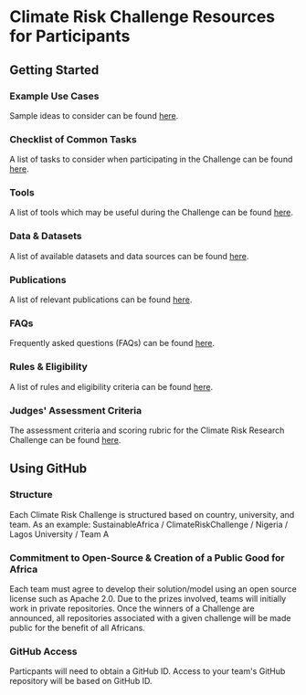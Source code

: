 # Climate Risk Challenge Resources for Participants
## Getting Started
### Example Use Cases
Sample ideas to consider can be found [here](https://docs.google.com/document/d/1DYht5RvYztKGZKxAC89PZNif1AgSRx0U/edit?usp=sharing&ouid=111309013911865667965&rtpof=true&sd=true).
### Checklist of Common Tasks
A list of tasks to consider when participating in the Challenge can be found [here](https://docs.google.com/document/d/15ro_MaZmh1KU0PP9LaZO6d1hm60gRZKMEFNYPxy9sow/edit?usp=sharing).
### Tools
A list of tools which may be useful during the Challenge can be found [here](https://docs.google.com/document/d/1cHEpb1uoISyRFqOPWWqQoWz7DZJtlbXC1_aXoBPWckU/edit?usp=sharing).
### Data & Datasets
A list of available datasets and data sources can be found [here](https://docs.google.com/document/d/1fJ8rV_k2pm_12M78tVO1p4se6dV-E0Wn/edit?usp=sharing&ouid=111309013911865667965&rtpof=true&sd=true).
### Publications
A list of relevant publications can be found [here](https://docs.google.com/document/d/1cLb_99EFHEevbbox3ubInYBpjnLLbbbmiZV0IY3wdZc/edit?usp=sharing).
### FAQs
Frequently asked questions (FAQs) can be found [here](https://docs.google.com/document/d/1aA8l3OQ0u9miH4n9em7MUy3OqGNc6Z-DjlyqS72J_js/edit?usp=sharing).
### Rules & Eligibility
A list of rules and eligibility criteria can be found [here](https://docs.google.com/document/d/1EV9sIXV-4u9RxzMQEA_4ps_xQvrv8m-knx8Nfcg5Rq0/edit?usp=sharing).
### Judges' Assessment Criteria
The assessment criteria and scoring rubric for the Climate Risk Research Challenge can be found [here](https://docs.google.com/document/d/1bwQ4fEhMQ6YyjMDVoC-iIQdmL_4s0xrGnDRgqR8fzp0/edit?usp=sharing).

## Using GitHub
### Structure
Each Climate Risk Challenge is structured based on country, university, and team.  As an example:  SustainableAfrica / ClimateRiskChallenge / Nigeria / Lagos University / Team A 
### Commitment to Open-Source & Creation of a Public Good for Africa
Each team must agree to develop their solution/model using an open source license such as Apache 2.0.  Due to the prizes involved, teams will initially work in private repositories.  Once the winners of a Challenge are announced, all repositories associated with a given challenge will be made public for the benefit of all Africans.
### GitHub Access
Particpants will need to obtain a GitHub ID.  Access to your team's GitHub repository will be based on GitHub ID.

